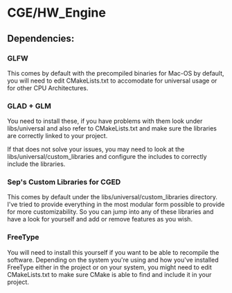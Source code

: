 # CGE/HW_Engine

## Dependencies:
### GLFW

This comes by default with the precompiled binaries for Mac-OS by default, you will need to edit CMakeLists.txt to accomodate for universal usage or for other CPU Architectures.

### GLAD + GLM
You need to install these, if you have problems with them look under libs/universal and also refer to CMakeLists.txt and make sure the libraries are correctly linked to your project.

If that does not solve your issues, you may need to look at the libs/universal/custom_libraries and configure the includes to correctly include the libraries.

### Sep's Custom Libraries for CGED

This comes by default under the libs/universal/custom_libraries directory. I've tried to provide everything in the most modular form possible to provide for more customizability.
So you can jump into any of these libraries and have a look for yourself and add or remove features as you wish.

### FreeType

You will need to install this yourself if you want to be able to recompile the software. Depending on the system you're using and how you've installed FreeType either in the project or on your system, you might need to edit CMakeLists.txt to make sure CMake is able to find and include it in your project.

